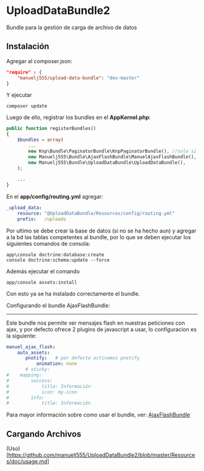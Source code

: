 UploadDataBundle2
=================

Bundle para la gestión de carga de archivo de datos

Instalación
----

Agregar al composer.json:

```json
"require" : {
    "manuelj555/upload-data-bundle": "dev-master"
}
```

Y ejecutar 

    composer update 

Luego de ello, registrar los bundles en el **AppKernel.php**:

```php
public function registerBundles()
{
    $bundles = array(
        ...
        new Knp\Bundle\PaginatorBundle\KnpPaginatorBundle(), //solo si no esta antes agregado
        new Manuelj555\Bundle\AjaxFlashBundle\ManuelAjaxFlashBundle(),
        new Manuelj555\Bundle\UploadDataBundle\UploadDataBundle(),
    );
    
    ...
}
```

En el **app/config/routing.yml** agregar:

```yaml
_upload_data:
    resource: "@UploadDataBundle/Resources/config/routing.yml"
    prefix:   /uploads
``` 

Por ultimo se debe crear la base de datos (si no se ha hecho aun) y agregar a la bd las tablas competentes al bundle, por lo que se deben ejecutar los siguientes comandos de consola:

    app\console doctrine:database:create
    console doctrine:schema:update --force

Además ejecutar el comando 
    
    app/console assets:install

Con esto ya se ha instalado correctamente el bundle.


Configurando el bundle AjaxFlashBundle:
___________

Este bundle nos permite ver mensajes flash en nuestras peticiones con ajax, y por defecto ofrece 2 plugins de javascript a usar, lo configuracion es la siguiente:

```yaml
manuel_ajax_flash:
    auto_assets:
       pnotify:   # por defecto activamos pnotify
           animation: none
       # sticky:
#    mapping:
#        success:
#            title: Información
#            icon: my-icon
#        info:
#            title: Información
```

Para mayor información sobre como usar el bundle, ver: [AjaxFlashBundle](https://github.com/manuelj555/AjaxFlashBundle)

## Cargando Archivos

(Uso)[https://github.com/manuelj555/UploadDataBundle2/blob/master/Resources/doc/usage.md]

